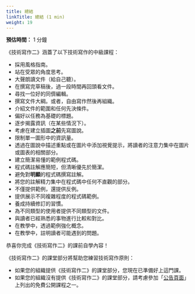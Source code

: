 ```yaml
---
title: 總結
linkTitle: 總結 (1 min)
weight: 19
---
```


**預估時間：** 1 分鐘

《技術寫作二》涵蓋了以下技術寫作的中級課程：

* 採用風格指南。
* 站在受眾的角度思考。
* 大聲朗讀文件（給自己聽）。
* 在撰寫完草稿後，過一段時間再回頭看文件。
* 尋找一位好的同儕編輯。
* 撰寫文件大綱。或者，自由寫作然後再組織。
* 介紹文件的範圍和任何先決條件。
* 偏好以任務為基礎的標題。
* 逐步揭露資訊（在某些情況下）。
* 考慮在建立插圖**之前**先寫圖說。
* 限制單一圖形中的資訊量。
* 透過在圖說中描述重點或在圖片中添加視覺提示，將讀者的注意力集中在圖片或圖表的相關部分。
* 建立簡潔易懂的範例程式碼。
* 程式碼註解應簡短，但清晰優先於簡潔。
* 避免對**明顯**的程式碼撰寫註解。
* 將您的註解精力集中在程式碼中任何不直觀的部分。
* 不僅提供範例，還提供反例。
* 提供展示不同複雜程度的程式碼範例。
* 養成持續修訂的習慣。
* 為不同類型的使用者提供不同類型的文件。
* 與讀者已經熟悉的事物進行比較和對比。
* 在教學中，透過範例強化概念。
* 在教學中，註明讀者可能遇到的問題。

恭喜你完成《技術寫作二》的課前自學內容！

《技術寫作二》的課堂部分將幫助您練習技術寫作原則：

* 如果您的組織提供《技術寫作二》的課堂部分，您現在已準備好上這門課。
* 如果您的組織沒有提供《技術寫作二》的課堂部分，請考慮參加「[公告頁面](https://developers.google.com/tech-writing/announcements)」上列出的免費公開課程之一。